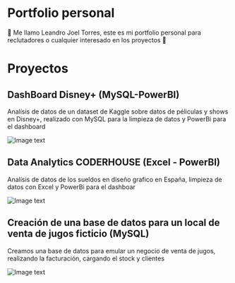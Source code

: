 # Portfolio personal 
🐧 Me llamo Leandro Joel Torres, este es mi portfolio personal para reclutadores o cualquier interesado en los proyectos 🐧

# Proyectos

## DashBoard Disney+ (MySQL-PowerBI)
Analísis de datos de un dataset de Kaggle sobre datos de péliculas y shows en Disney+, realizado con MySQL para la limpieza de datos y PowerBi para el dashboard


![Image text](https://i.ibb.co/xXc0p64/3-disney.jpg)

## Data Analytics CODERHOUSE (Excel - PowerBI)
Analísis de datos de los sueldos en diseño grafico en España, limpieza de datos con Excel y PowerBi para el dashboar 


![Image text](https://i.ibb.co/0yPCrBN/Coder-Data.jpg)


## Creación de una base de datos para un local de venta de jugos ficticio (MySQL)
Creamos una base de datos para emular un negocio de venta de jugos, realizando la facturación, cargando el stock y clientes



![Image text](https://i.ibb.co/BzRhgfh/1-Data-My-SQL.jpg)
